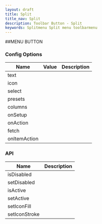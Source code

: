 ```yaml
---
layout: draft
title: Split
title_nav: Split
description: Toolbar Button - Split
keywords: Splitmenu Split menu toolbarmenu
---
```



##MENU BUTTON

### Config Options

| Name | Value | Description|
|------| ------| -----------|
| text | | |
| icon | | |
| select | | |
| presets | | |
| columns | | |
| onSetup | | |
| onAction | | |
| fetch | | |
| onItemAction | | |

### API
| Name | Description|
|------| -----------|
| isDisabled | |
| setDisabled | |
| isActive | |
| setActive | |
| setIconFill| |
| setIconStroke | |
